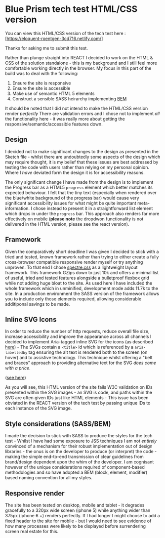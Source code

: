 # Blue Prism tech test HTML/CSS version

You can view this HTML/CSS version of the tech test here : [https://eloquent-roentgen-3cd716.netlify.com/]

Thanks for asking me to submit this test. 

Rather than plunge straight into REACT I decided to work on the HTML & CSS of the solution standalone - this is my background and I still feel more comfortable working directly in the browser. My focus in this part of the build was to deal with the following: 

1. Ensure the site is responsive
2. Ensure the site is accessible
3. Make use of semantic HTML 5 elements
4. Construct a sensible SASS heirarchy implementing [BEM](https://getbem.com) 

It should be noted that I did not intend to make the HTML/CSS version render *_perfectly_* There are validation errors and I chose not to implement *all* the functionality here - it was really more about getting the responsive/semantic/accessible features down.

## Design
I decided not to make significant changes to the design as presented in the Sketch file - whilst there are undoubtedly some aspects of the design which may require thought, it is my belief that these issues are best addressed by testing the code with users rather than relying on my personal opinion. Where I *have* deviated form the design it is for accessibility reasons.

The only significant change I have made from the design is to implement the Progress bar as a HTML5 `progress` element which better matches its expected behaviour. I felt that the tiny text (especially when rendered over the blue/white background of the progress bar) would cause very significant accessibility issues for what might be quite important meta-information. I chose instead to present it in a straightforward list element which drops in under the `progress` bar. This approach also renders far more effectively on mobile (**please note** the dropdwon functionality is not delivered in the HTML version, please see the react version).

## Framework
Given the comparatively short deadline I was given I decided to stick with a tried and tested, known framework rather than trying to either create a fully cross-browser compatible responsive render myself or try anything unproven. To that end I chose [spectre.css](https://picturepan2.github.io/spectre/) as a lightweight layout framework. This framework GZips down to just 10k and offers a minimal list of useful, tried and tested features alongside a bulletproof flexbox grid while not adding huge bloat to the site. As used here I have included the whole framework which in unminified, development mode adds 11.7k to the site. In a production environment the SASS version of the framework allows you to include only those elements required, allowing considerable additiponal savings to be made.

## Inline SVG Icons
In order to reduce the number of http requests, reduce overall file size, increase accessibility and improve the appearance across all channels I decided to implement Aria-tagged inline SVG for the icons (as described [here](https://www.24a11y.com/2018/accessible-svg-icons-with-inline-sprites/)) - The SVGs contain a `<title>` id which is referenced by a `aria-labelledby` tag ensuring the alt text is rendered both to the screen (on hover) and to assistive technology. This technique whilst offering a "belt and braces" approach to providing alternative text for the SVG *does come with a price*. 

([see here](https://css-tricks.com/youre-inlining-svg-icons-deal-unique-titles-ids/))

As you will see, this HTML version of the site fails W3C validation on IDs presented within the SVG images - an SVG is code, and paths within the SVG are often given IDs just like HTML elements - This issue has been obviated in the REACT version of the tech test by passing unique IDs to each instance of the SVG image.

## Style considerations (SASS/BEM)
I made the decision to stick with SASS to produce the styles for the tech test - Whilst I have had some exposure to JSS techniques I am not *entirely* convinced of a mechanism for their robust implementation out of design libraries - the onus is on the developer to produce (or interpret) the code - making the simple end-to-end transmission of clear guidelines from brand/design dependent upon the whim of the developer. I am cognisant however of the unique considerations required of component-based methodologies and so have adopted a BEM (block, element, modifier) based naming convention for all my styles.

## Responsive render
The site has been tested on desktop, mobile and tablet - it degrades gracefully to a 320px wide screen (iphone 5) while anything wider than 375px (iphone 6 +) renders perfectly. If I had longer I might choose to add a fixed header to the site for mobile - but I would need to see evidence of how many processes were likely to be displayed before surrendering screen real estate for this.
